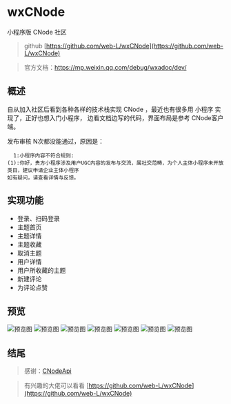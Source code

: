 # wxCNode
小程序版 CNode 社区

> github [https://github.com/web-L/wxCNode](https://github.com/web-L/wxCNode)

> 官方文档：https://mp.weixin.qq.com/debug/wxadoc/dev/
## 概述

自从加入社区后看到各种各样的技术栈实现 CNode ，最近也有很多用 小程序 实现了，正好也想入门小程序，
边看文档边写的代码，界面布局是参考 CNode客户端。

发布审核 N次都没能通过，原因是：
```
  1:小程序内容不符合规则:
(1):你好，贵方小程序涉及用户UGC内容的发布与交流，属社交范畴，为个人主体小程序未开放类目，建议申请企业主体小程序
如有疑问，请查看详情与反馈。
```
## 实现功能

* 登录、扫码登录
* 主题首页
* 主题详情
* 主题收藏
* 取消主题
* 用户详情
* 用户所收藏的主题
* 新建评论
* 为评论点赞

## 预览

![预览图](http://p86t9neoe.bkt.clouddn.com/docs_img3.jpg)
![预览图](http://p86t9neoe.bkt.clouddn.com/docs_img5.jpg)
![预览图](http://p86t9neoe.bkt.clouddn.com/docs_img7.jpg)
![预览图](http://p86t9neoe.bkt.clouddn.com/docs_img6.jpg)
![预览图](http://p86t9neoe.bkt.clouddn.com/docs_img4.jpg)
![预览图](http://p86t9neoe.bkt.clouddn.com/docs_img2.jpg)
![预览图](http://p86t9neoe.bkt.clouddn.com/docs_img1.jpg)    

## 结尾

>感谢：[CNodeApi](https://cnodejs.org/api)

>有兴趣的大佬可以看看 [https://github.com/web-L/wxCNode](https://github.com/web-L/wxCNode)